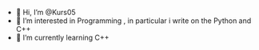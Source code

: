 - 👋 Hi, I’m @Kurs05
- 👀 I’m interested in Programming , in particular i write on the Python and C++
- 🌱 I’m currently learning C++

<!---
Kurs05/Kurs05 is a ✨ special ✨ repository because its `README.md` (this file) appears on your GitHub profile.
You can click the Preview link to take a look at your changes.
--->
